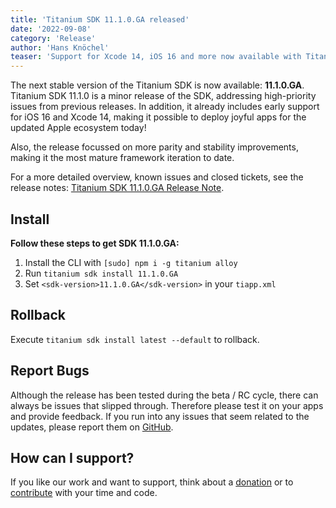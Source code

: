 ```yaml
---
title: 'Titanium SDK 11.1.0.GA released'
date: '2022-09-08'
category: 'Release'
author: 'Hans Knöchel'
teaser: 'Support for Xcode 14, iOS 16 and more now available with Titanium SDK 11.1.0.GA'
---
```


The next stable version of the Titanium SDK is now available: <b>11.1.0.GA</b>. Titanium SDK 11.1.0 is a minor release of the SDK, addressing high-priority issues from previous releases.
In addition, it already includes early support for iOS 16 and Xcode 14, making it possible to deploy joyful apps for the updated Apple ecosystem today!

Also, the release focussed on more parity and stability improvements, making it the most mature framework iteration to date.

For a more detailed overview, known issues and closed tickets, see the release notes: [Titanium SDK 11.1.0.GA Release Note](https://titaniumsdk.com/guide/Titanium_SDK/Titanium_SDK_Release_Notes/Titanium_SDK_Release_Notes_11.x/Titanium_SDK_11.1.0.GA_Release_Note.html).

## Install

**Follow these steps to get SDK 11.1.0.GA:**

1. Install the CLI with `[sudo] npm i -g titanium alloy`
2. Run `titanium sdk install 11.1.0.GA`
3. Set `<sdk-version>11.1.0.GA</sdk-version>` in your `tiapp.xml`

## Rollback

Execute `titanium sdk install latest --default` to rollback.

## Report Bugs

Although the release has been tested during the beta / RC cycle, there can always be issues that slipped through.
Therefore please test it on your apps and provide feedback. If you run into any issues that seem related to the updates, please report them on [GitHub](https://github.com/tidev/titanium_mobile/issues).

## How can I support?

If you like our work and want to support, think about a [donation](/donate) or to [contribute](/contribute) with your time and code.
